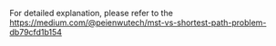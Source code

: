 For detailed explanation, please refer to the https://medium.com/@peienwutech/mst-vs-shortest-path-problem-db79cfd1b154
